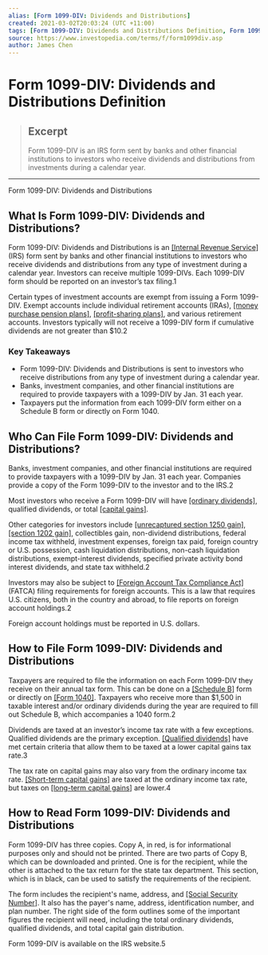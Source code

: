 ```yaml
---
alias: [Form 1099-DIV: Dividends and Distributions]
created: 2021-03-02T20:03:24 (UTC +11:00)
tags: [Form 1099-DIV: Dividends and Distributions Definition, Form 1099-DIV: Dividends and Distributions]
source: https://www.investopedia.com/terms/f/form1099div.asp
author: James Chen
---
```


# Form 1099-DIV: Dividends and Distributions Definition

> ## Excerpt
> Form 1099-DIV is an IRS form sent by banks and other financial institutions to investors who receive dividends and distributions from investments during a calendar year.

---

Form 1099-DIV: Dividends and Distributions
## What Is Form 1099-DIV: Dividends and Distributions?

Form 1099-DIV: Dividends and Distributions is an [[Internal Revenue Service]](https://www.investopedia.com/terms/i/irs.asp) (IRS) form sent by banks and other financial institutions to investors who receive dividends and distributions from any type of investment during a calendar year. Investors can receive multiple 1099-DIVs. Each 1099-DIV form should be reported on an investor’s tax filing.1

Certain types of investment accounts are exempt from issuing a Form 1099-DIV. Exempt accounts include individual retirement accounts (IRAs), [[money purchase pension plans]](https://www.investopedia.com/terms/m/moneypurchasepensionplan.asp), [[profit-sharing plans]](https://www.investopedia.com/terms/p/profitsharingplan.asp), and various retirement accounts. Investors typically will not receive a 1099-DIV form if cumulative dividends are not greater than $10.2

### Key Takeaways

-   Form 1099-DIV: Dividends and Distributions is sent to investors who receive distributions from any type of investment during a calendar year.
-   Banks, investment companies, and other financial institutions are required to provide taxpayers with a 1099-DIV by Jan. 31 each year.
-   Taxpayers put the information from each 1099-DIV form either on a Schedule B form or directly on Form 1040.

## Who Can File Form 1099-DIV: Dividends and Distributions?

Banks, investment companies, and other financial institutions are required to provide taxpayers with a 1099-DIV by Jan. 31 each year. Companies provide a copy of the Form 1099-DIV to the investor and to the IRS.2

Most investors who receive a Form 1099-DIV will have [[ordinary dividends]](https://www.investopedia.com/terms/o/ordinary-dividends.asp), qualified dividends, or total [[capital gains]](https://www.investopedia.com/terms/c/capitalgain.asp).

Other categories for investors include [[unrecaptured section 1250 gain]](https://www.investopedia.com/terms/u/unrecaptured-1250-gain.asp), [[section 1202 gain]](https://www.investopedia.com/terms/s/section-1202.asp), collectibles gain, non-dividend distributions, federal income tax withheld, investment expenses, foreign tax paid, foreign country or U.S. possession, cash liquidation distributions, non-cash liquidation distributions, exempt-interest dividends, specified private activity bond interest dividends, and state tax withheld.2

Investors may also be subject to [[Foreign Account Tax Compliance Act]](https://www.investopedia.com/terms/f/foreign-account-tax-compliance-act-fatca.asp) (FATCA) filing requirements for foreign accounts. This is a law that requires U.S. citizens, both in the country and abroad, to file reports on foreign account holdings.2

Foreign account holdings must be reported in U.S. dollars.

## How to File Form 1099-DIV: Dividends and Distributions

Taxpayers are required to file the information on each Form 1099-DIV they receive on their annual tax form. This can be done on a [[Schedule B]](https://www.investopedia.com/ask/answers/081414/who-needs-fill-out-irs-form-schedule-b.asp) form or directly on [[Form 1040]](https://www.investopedia.com/terms/1/1040.asp). Taxpayers who receive more than $1,500 in taxable interest and/or ordinary dividends during the year are required to fill out Schedule B, which accompanies a 1040 form.2

Dividends are taxed at an investor’s income tax rate with a few exceptions. Qualified dividends are the primary exception. [[Qualified dividends]](https://www.investopedia.com/terms/q/qualifieddividend.asp) have met certain criteria that allow them to be taxed at a lower capital gains tax rate.3

The tax rate on capital gains may also vary from the ordinary income tax rate. [[Short-term capital gains]](https://www.investopedia.com/terms/s/short-term-gain.asp) are taxed at the ordinary income tax rate, but taxes on [[long-term capital gains]](https://www.investopedia.com/terms/l/long-term_capital_gain_loss.asp) are lower.4

## How to Read Form 1099-DIV: Dividends and Distributions

Form 1099-DIV has three copies. Copy A, in red, is for informational purposes only and should not be printed. There are two parts of Copy B, which can be downloaded and printed. One is for the recipient, while the other is attached to the tax return for the state tax department. This section, which is in black, can be used to satisfy the requirements of the recipient.

The form includes the recipient's name, address, and [[Social Security Number]](https://www.investopedia.com/terms/s/ssn.asp). It also has the payer's name, address, identification number, and plan number. The right side of the form outlines some of the important figures the recipient will need, including the total ordinary dividends, qualified dividends, and total capital gain distribution.

Form 1099-DIV is available on the IRS website.5

